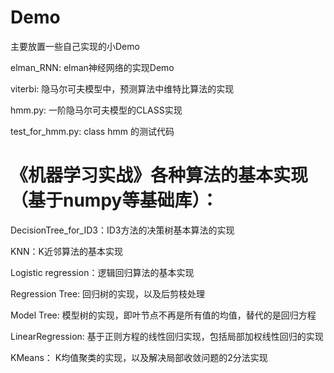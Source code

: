 # Demo
主要放置一些自己实现的小Demo

elman_RNN: elman神经网络的实现Demo 

viterbi: 隐马尔可夫模型中，预测算法中维特比算法的实现

hmm.py: 一阶隐马尔可夫模型的CLASS实现

test_for_hmm.py: class hmm 的测试代码

# 《机器学习实战》各种算法的基本实现（基于numpy等基础库）：

DecisionTree_for_ID3：ID3方法的决策树基本算法的实现

KNN：K近邻算法的基本实现

Logistic regression：逻辑回归算法的基本实现

Regression Tree: 回归树的实现，以及后剪枝处理

Model Tree: 模型树的实现，即叶节点不再是所有值的均值，替代的是回归方程

LinearRegression: 基于正则方程的线性回归实现，包括局部加权线性回归的实现

KMeans： K均值聚类的实现，以及解决局部收敛问题的2分法实现
